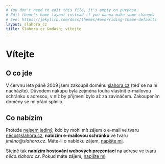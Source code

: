 ```yaml
---
# You don't need to edit this file, it's empty on purpose.
# Edit theme's home layout instead if you wanna make some changes
# See: https://jekyllrb.com/docs/themes/#overriding-theme-defaults
layout: slahora_cz
title: Šlahora.cz &mdash; vítejte
---
```


Vítejte
=======
	
O co jde
--------

V červnu léta páně 2009 jsem zakoupil doménu [slahora.cz]("http://slahora.cz") (teď se na ní nacházíte). Důvodem nákupu byla zejména touha vlastnit e-mailovou schránku s adresou, v níž by příjmení bylo až za zavináčem. Zakoupením domény se mi přání splnilo.
														
Co nabízím
----------
		
Protože [nejsem jediný](http://www.kdejsme.cz/prijmeni/Šlahora/hustota"), kdo by mohl mít zájem o e-mail ve tvaru něco@slahora.cz, **nabízím e-mailovou schránku** ve tvaru _jméno@slahora.cz_. Máte-li o nabídku zájem, [napište mi](http://jan.slahora.cz/contact" "Kontaktní formulář").
														
Stejně tak **nabízím hostování webových prezentací** na adrese ve tvaru _něco.slahora.cz_. Pokud máte zájem, [napište mi](http://jan.slahora.cz/contact "Kontaktní formulář").

